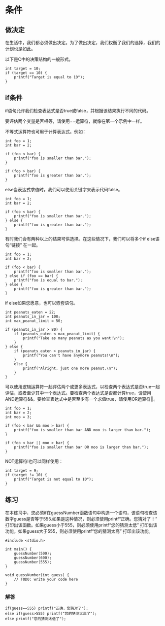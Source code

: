 ﻿# **条件**

## **做决定**
在生活中，我们都必须做出决定。为了做出决定，我们权衡了我们的选择，我们的计划也是如此。

以下是C中的决策结构的一般形式。

```
int target = 10;
if (target == 10) {
    printf("Target is equal to 10");
}
```
## **if条件**
if语句允许我们检查表达式是否true或false，并根据该结果执行不同的代码。

要评估两个变量是否相等，请使用==运算符，就像在第一个示例中一样。

不等式运算符也可用于计算表达式。例如：

```
int foo = 1;
int bar = 2;

if (foo < bar) {
    printf("foo is smaller than bar.");
}

if (foo > bar) {
    printf("foo is greater than bar.");
}
```

else当表达式求值时，我们可以使用关键字来表示代码false。

```
int foo = 1;
int bar = 2;

if (foo < bar) {
    printf("foo is smaller than bar.");
} else {
    printf("foo is greater than bar.");
}
```

有时我们会有两种以上的结果可供选择。在这些情况下，我们可以将多个if else语句“链接” 在一起。

```
int foo = 1;
int bar = 2;

if (foo < bar) {
    printf("foo is smaller than bar.");
} else if (foo == bar) {
    printf("foo is equal to bar.");
} else {
    printf("foo is greater than bar.");
}
```

if else如果您愿意，也可以嵌套语句。

```
int peanuts_eaten = 22;
int peanuts_in_jar = 100;
int max_peanut_limit = 50;

if (peanuts_in_jar > 80) {
    if (peanuts_eaten < max_peanut_limit) {
        printf("Take as many peanuts as you want!\n");
    }
} else {
    if (peanuts_eaten > peanuts_in_jar) {
        printf("You can't have anymore peanuts!\n");
    }
    else {
        printf("Alright, just one more peanut.\n");
    }
}
```

可以使用逻辑运算符一起评估两个或更多表达式，以检查两个表达式是否true一起评估，或者至少其中一个表达式。要检查两个表达式是否都计算true，请使用AND运算符&&。要检查表达式中是否至少有一个求值true，请使用OR运算符||。

```
int foo = 1;
int bar = 2;
int moo = 3;

if (foo < bar && moo > bar) {
    printf("foo is smaller than bar AND moo is larger than bar.");
}

if (foo < bar || moo > bar) {
    printf("foo is smaller than bar OR moo is larger than bar.");
}
```

NOT运算符!也可以同样使用：

```
int target = 9;
if (target != 10) {
    printf("Target is not equal to 10");
}
```
## **练习**
在本练习中，您必须if在guessNumber函数语句中构造一个语句，该语句检查该数字guess是否等于555.如果是这种情况，则必须使用printf“正确。您猜对了！” 打印出该函数。如果guess小于555，则必须使用printf“您的猜测太低” 打印出该功能。如果guess大于555，则必须使用printf“您的猜测太高” 打印出该功能。

```
#include <stdio.h>

int main() {
    guessNumber(500);
    guessNumber(600);
    guessNumber(555);
}

void guessNumber(int guess) {
    // TODO: write your code here
}
```
### **解答**
```
if(guess==555) printf("正确，您猜对了");
else if(guess>555) printf("您的猜测太高了");
else printf("您的猜测太低了");
```